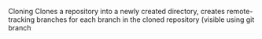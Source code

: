 Cloning
Clones a repository into a newly created directory, creates remote-tracking branches for each branch in the cloned repository (visible using git branch 

